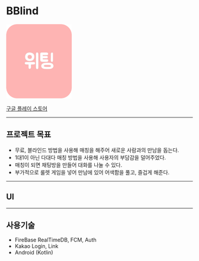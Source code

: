 # BBlind
<img src="Icon.png" height="200" weight="200"/>

[구글 플레이 스토어](https://play.google.com/store/apps/details?id=com.test.moon.bblind)

- - -

## 프로젝트 목표
* 무료, 블라인드 방법을 사용해 매칭을 해주어 새로운 사람과의 만남을 돕는다.
* 1대1이 아닌 다대다 매칭 방법을 사용해 사용자의 부담감을 덜어주었다.
* 매칭이 되면 채팅방을 만들어 대화를 나눌 수 있다.
* 부가적으로 룰렛 게임을 넣어 만남에 있어 어색함을 풀고, 즐겁게 해준다.

- - -

## UI




- - -

## 사용기술
* FireBase RealTimeDB, FCM, Auth
* Kakao Login, Link
* Android (Kotlin)
